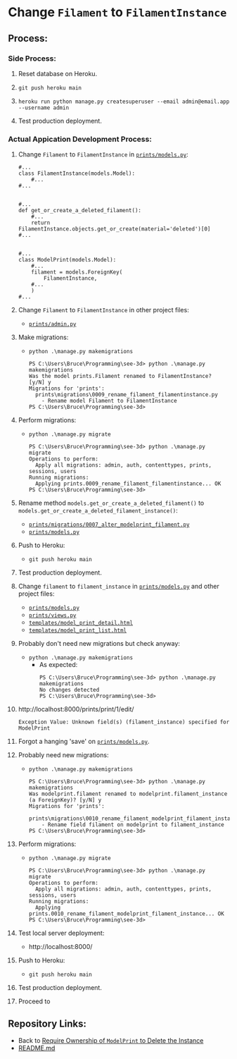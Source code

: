 # Change `Filament` to `FilamentInstance`

## Process:

### Side Process:

1. Reset database on Heroku.

1. `git push heroku main`

1. `heroku run python manage.py createsuperuser --email admin@email.app --username admin`

1. Test production deployment.

### Actual Appication Development Process:

1. Change `Filament` to `FilamentInstance` in [`prints/models.py`](../prints/models.py):
    ```
    #...
    class FilamentInstance(models.Model):
        #...
    #...


    #...
    def get_or_create_a_deleted_filament():
        #...
        return FilamentInstance.objects.get_or_create(material='deleted')[0]
    #...


    #...
    class ModelPrint(models.Model):
        #...
        filament = models.ForeignKey(
            FilamentInstance,
        #...
        )
    #...
    ```


1. Change `Filament` to `FilamentInstance` in other project files:
    * [`prints/admin.py`](../prints/admin.py)

1. Make migrations:
    * `python .\manage.py makemigrations`
        ```
        PS C:\Users\Bruce\Programming\see-3d> python .\manage.py makemigrations
        Was the model prints.Filament renamed to FilamentInstance? [y/N] y
        Migrations for 'prints':
          prints\migrations\0009_rename_filament_filamentinstance.py
            - Rename model Filament to FilamentInstance
        PS C:\Users\Bruce\Programming\see-3d>
        ```

1. Perform migrations:
    * `python .\manage.py migrate`
        ```
        PS C:\Users\Bruce\Programming\see-3d> python .\manage.py migrate
        Operations to perform:
          Apply all migrations: admin, auth, contenttypes, prints, sessions, users
        Running migrations:
          Applying prints.0009_rename_filament_filamentinstance... OK
        PS C:\Users\Bruce\Programming\see-3d>
        ```

1. Rename method `models.get_or_create_a_deleted_filament()` to `models.get_or_create_a_deleted_filament_instance()`:
    * [`prints/migrations/0007_alter_modelprint_filament.py`](../prints/migrations/0007_alter_modelprint_filament.py)
    * [`prints/models.py`](../prints/models.py)

1. Push to Heroku:
    * `git push heroku main`

1. Test production deployment.

1. Change `filament` to `filament_instance` in [`prints/models.py`](../prints/models.py) and other project files:
    * [`prints/models.py`](../prints/models.py)
    * [`prints/views.py`](../prints/views.py)
    * [`templates/model_print_detail.html`](../templates/model_print_detail.html)
    * [`templates/model_print_list.html`](../templates/model_print_list.html)

1. Probably don't need new migrations but check anyway:
    * `python .\manage.py makemigrations`
        * As expected:
            ```
            PS C:\Users\Bruce\Programming\see-3d> python .\manage.py makemigrations
            No changes detected
            PS C:\Users\Bruce\Programming\see-3d>
            ```

1. http://localhost:8000/prints/print/1/edit/
    ```
    Exception Value: Unknown field(s) (filament_instance) specified for ModelPrint
    ```

1. Forgot a hanging 'save' on [`prints/models.py`](../prints/models.py).

1. Probably need new migrations:
    * `python .\manage.py makemigrations`
        ```
        PS C:\Users\Bruce\Programming\see-3d> python .\manage.py makemigrations
        Was modelprint.filament renamed to modelprint.filament_instance (a ForeignKey)? [y/N] y
        Migrations for 'prints':
          prints\migrations\0010_rename_filament_modelprint_filament_instance.py
            - Rename field filament on modelprint to filament_instance
        PS C:\Users\Bruce\Programming\see-3d>
        ```

1. Perform migrations:
    * `python .\manage.py migrate`
        ```
        PS C:\Users\Bruce\Programming\see-3d> python .\manage.py migrate
        Operations to perform:
          Apply all migrations: admin, auth, contenttypes, prints, sessions, users
        Running migrations:
          Applying prints.0010_rename_filament_modelprint_filament_instance... OK
        PS C:\Users\Bruce\Programming\see-3d>
        ```

1. Test local server deployment:
    * http://localhost:8000/

1. Push to Heroku:
    * `git push heroku main`

1. Test production deployment.

1. Proceed to 

## Repository Links:
* Back to [Require Ownership of `ModelPrint` to Delete the Instance](./12_require_ownership_for_model_print_delete.md)
* [README.md](../README.md)